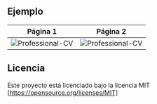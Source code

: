 ## Ejemplo

| Página 1 | Página 2 |
|:---:|:---:|
| ![Professional-CV](https://latex.ppizarror.com/res/examples/professional_cv/p1.png)  | ![Professional-CV](https://latex.ppizarror.com/res/examples/professional_cv/p2.png) |

## Licencia

Este proyecto está licenciado bajo la licencia MIT [https://opensource.org/licenses/MIT]
